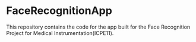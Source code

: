 # FaceRecognitionApp

This repository contains the code for the app built for the Face Recognition Project for Medical Instrumentation(ICPE11).

